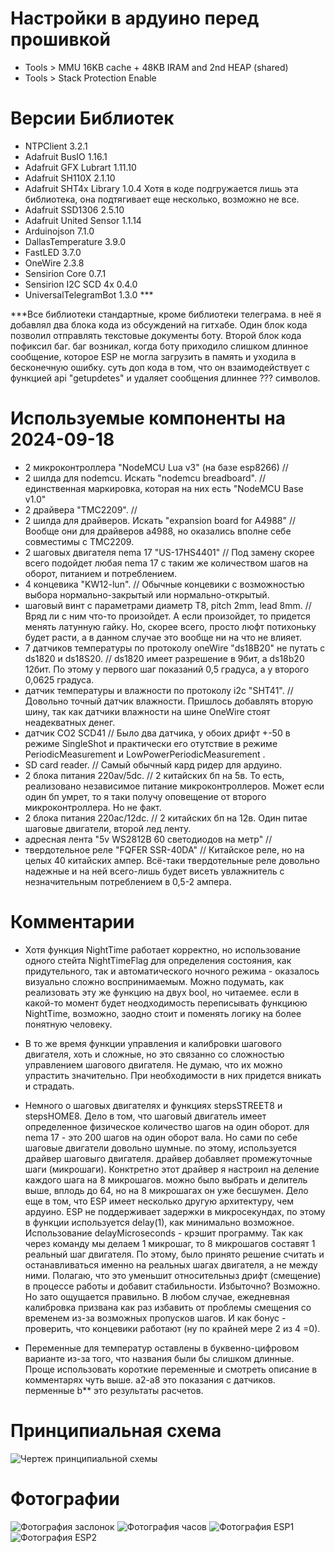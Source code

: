 # Настройки в ардуино перед прошивкой

*  Tools > MMU 16KB cache + 48KB IRAM and 2nd HEAP (shared)
*  Tools > Stack Protection Enable 

# Версии Библиотек 

* NTPClient                3.2.1
* Adafruit BusIO           1.16.1
* Adafruit GFX Lubrart     1.11.10
* Adafruit SH110X          2.1.10
* Adafruit SHT4x Library   1.0.4    Хотя в коде подгружается лишь эта библиотека, она подтягивает еще несколько, возможно не все.
* Adafruit SSD1306         2.5.10
* Adafruit United Sensor   1.1.14
* Arduinojson              7.1.0
* DallasTemperature        3.9.0
* FastLED                  3.7.0
* OneWire                  2.3.8
* Sensirion Core           0.7.1
* Sensirion I2C SCD 4x     0.4.0
* UniversalTelegramBot     1.3.0    ***

***Все библиотеки стандартные, кроме библиотеки телеграма. в неё я добавлял два блока кода из обсуждений на гитхабе. Один блок кода позволил отправлять текстовые документы боту. Второй блок кода пофиксил баг. баг возникал, когда боту приходило слишком длинное сообщение, которое ESP не могла загрузить в память и уходила в бесконечную ошибку. суть доп кода в том, что он взаимодействует с функцией api "getupdetes" и удаляет сообщения длиннее ??? символов.


# Используемые компоненты на 2024-09-18

* 2 микроконтроллера "NodeMCU Lua v3" (на базе esp8266)                                    // 
* 2 шилда для nodemcu. Искать "nodemcu breadboard".                                        // единственная маркировка, которая на них есть "NodeMCU Base v1.0"
* 2 драйвера "TMC2209".                                                                    // 
* 2 шилда для драйверов. Искать "expansion board for A4988"                                // Вообще они для драйверов a4988, но оказались вполне себе совместимы с TMC2209.
* 2 шаговых двигателя nema 17 "US-17HS4401"                                                // Под замену скорее всего подойдет любая nema 17 с таким же количеством шагов на оборот, питанием и потреблением.
* 4 концевика "KW12-lun".                                                                  // Обычные концевики с возможностью выбора нормально-закрытый или нормально-открытый.
* шаговый винт с параметрами диаметр T8, pitch 2mm, lead 8mm.                              // Вряд ли с ним что-то произойдет. А если произойдет, то придется менять латунную гайку. Но, скорее всего, просто люфт потихоньку будет расти, а в данном случае это вообще ни на что не влияет.
* 7 датчиков температуры по протоколу oneWire "ds18B20" не путать с ds1820 и ds18S20.      // ds1820 имеет разрешение в 9бит, а ds18b20 12бит. По этому у первого шаг показаний 0,5 градуса, а у второго 0,0625 градуса.
* датчик температуры и влажности по протоколу i2c "SHT41".                                 // Довольно точный датчик влажности. Пришлось добавлять вторую шину, так как датчики влажности на шине OneWire стоят неадекватных денег.
* датчик СО2 SCD41                                                                         // Было два датчика, у обоих дрифт +-50 в режиме SingleShot и практически его отутствие в режиме PeriodicMeasurement и LowPowerPeriodicMeasurement .
* SD card reader.                                                                          // Самый обычный кард ридер для ардуино.
* 2 блока питания 220av/5dc.                                                               // 2 китайских бп на 5в. То есть, реализовано независимое питание микроконтроллеров. Может если один бп умрет, то я таки получу оповещение от второго микроконтроллера. Но не факт.
* 2 блока питания 220ac/12dc.                                                              // 2 китайских бп на 12в. Один питае шаговые двигатели, второй лед ленту.
* адресная лента "5v WS2812B 60 светодиодов на метр"                                       // 
* твердотельное реле "FQFER SSR-40DA"                                                      // Китайское реле, но на целых 40 китайских ампер. Всё-таки твердотельные реле довольно надежные и на ней всего-лишь будет висеть увлажнитель с незначительным потреблением в 0,5-2 ампера.


# Комментарии

* Хотя функция NightTime работает корректно, но использование одного стейта NightTimeFlag для определения состояния, как придутельного, так и автоматического ночного режима - оказалось визуально сложно воспринимаемым. Можно подумать, как реализовать эту же функцию на двух bool, но читаемее. если в какой-то момент будет неодходимость переписывать функциюю NightTime, возможно, заодно стоит и поменять логику на более понятную человеку.

* В то же время функции управления и калибровки шагового двигателя, хоть и сложные, но это связанно со сложностью управлением шагового двигателя. Не думаю, что их можно упрастить значительно. При необходимости в них придется вникать и страдать.

* Немного о шаговых двигателях и функциях stepsSTREET8 и stepsHOME8. Дело в том, что шаговый двигатель имеет определенное физическое количество шагов на один оборот. для nema 17 - это 200 шагов на один оборот вала. Но сами по себе шаговые двигатели довольно шумные. по этому, используется драйвер шаговыго двигателя. драйвер добавляет промежуточные шаги (микрошаги). Конктретно этот драйвер я настроил на деление каждого шага на 8 микрошагов. можно было выбрать и делитель выше, вплодь до 64, но на 8 микрошагах он уже бесшумен. Дело еще в том, что ESP имеет несколько другую архитектуру, чем ардуино. ESP не поддерживает задержки в микросекундах, по этому в функции используется delay(1), как минимально возможное. Использование delayMicroseconds - крэшит программу. Так как через команду мы делаем 1 микрошаг, то 8 микрошагов составят 1 реальный шаг двигателя. По этому, было принято решение считать и останавливаться именно на реальных шагах двигателя, а не между ними. Полагаю, что это уменьшит относительныз дрифт (смещение) в процессе работы и добавит стабильности. Избыточно? Возможно. Но зато ощущается правильно. В любом случае, ежедневная калибровка призвана как раз избавить от проблемы смещения со временем из-за возможных пропусков шагов. И как бонус - проверить, что концевики работают (ну по крайней мере 2 из 4 =0).

* Переменные для температур оставлены в буквенно-цифровом варианте из-за того, что названия были бы слишком длинные. Проще использовать короткие переменные и смотреть описание в комментарях чуть выше. a2-a8 это показания с датчиков. перменные b** это результаты расчетов.

# Принципиальная схема

![Чертеж принципиальной схемы](images/Schematic_2024_10_01.png)

# Фотографии

![Фотография заслонок](images/Air_Dumpers.jpg)
![Фотография часов](images/Clock.jpg)
![Фотография ESP1](images/Wiring1.jpg)
![Фотография ESP2](images/Wiring2.jpg)
